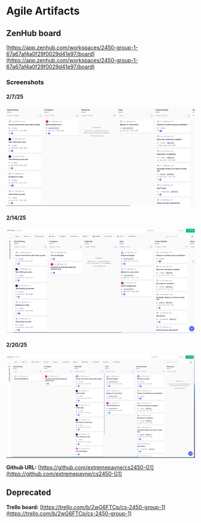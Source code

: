 # Agile Artifacts

## ZenHub board

[https://app.zenhub.com/workspaces/2450-group-1-67a67af4a0f29f0029d41e97/board](https://app.zenhub.com/workspaces/2450-group-1-67a67af4a0f29f0029d41e97/board)

### Screenshots

#### 2/7/25

![zenhub screenshot](images/zenhub-screenshot-feb-07.png)

#### 2/14/25

![zenhub screenshot 2](images/zenhub-screenshot-feb-15.png)

#### 2/20/25

![zenhub screenshot 3](images/zenhub-screenshot-feb-20.png)

**Github URL:** [https://github.com/extremepayne/cs2450-G1](https://github.com/extremepayne/cs2450-G1)

## Deprecated

**Trello board:** [https://trello.com/b/2wG6FTCp/cs-2450-group-1](https://trello.com/b/2wG6FTCp/cs-2450-group-1)
